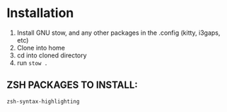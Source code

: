 # Installation
1. Install GNU stow, and any other packages in the .config (kitty, i3gaps, etc)
2. Clone into home
3. cd into cloned directory 
4. run `stow .`
## ZSH PACKAGES TO INSTALL:
`zsh-syntax-highlighting`

